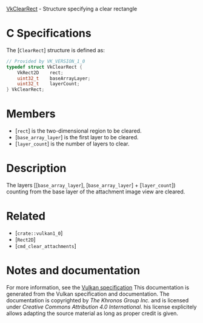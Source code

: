 [VkClearRect](https://www.khronos.org/registry/vulkan/specs/1.3-extensions/man/html/VkClearRect.html) - Structure specifying a clear rectangle

# C Specifications
The [`ClearRect`] structure is defined as:
```c
// Provided by VK_VERSION_1_0
typedef struct VkClearRect {
    VkRect2D    rect;
    uint32_t    baseArrayLayer;
    uint32_t    layerCount;
} VkClearRect;
```

# Members
- [`rect`] is the two-dimensional region to be cleared.
- [`base_array_layer`] is the first layer to be cleared.
- [`layer_count`] is the number of layers to clear.

# Description
The layers [[`base_array_layer`], [`base_array_layer`] + 
[`layer_count`]) counting from the base layer of the attachment image view
are cleared.

# Related
- [`crate::vulkan1_0`]
- [`Rect2D`]
- [`cmd_clear_attachments`]

# Notes and documentation
For more information, see the [Vulkan specification](https://www.khronos.org/registry/vulkan/specs/1.3-extensions/html/vkspec.html)
This documentation is generated from the Vulkan specification and documentation.
The documentation is copyrighted by *The Khronos Group Inc.* and is licensed under *Creative Commons Attribution 4.0 International*.
his license explicitely allows adapting the source material as long as proper credit is given.
        